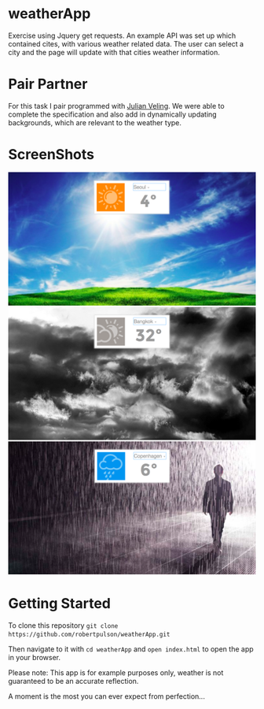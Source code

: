 # weatherApp

Exercise using Jquery get requests. An example API was set up which contained cites, with various weather related data.
The user can select a city and the page will update with that cities weather information.

# Pair Partner

For this task I pair programmed with [Julian Veling](https://github.com/veliancreate). 
We were able to complete the specification and also add in dynamically updating backgrounds, which are relevant to the weather type.

# ScreenShots

![ScreenShot](https://github.com/robertpulson/weatherApp/blob/master/screenshots/Screen%20Shot%202015-04-27%20at%2015.01.53.png?raw=true)
![ScreenShot](https://github.com/robertpulson/weatherApp/blob/master/screenshots/Screen%20Shot%202015-04-27%20at%2015.02.10.png?raw=true)
![ScreenShot](https://github.com/robertpulson/weatherApp/blob/master/screenshots/Screen%20Shot%202015-04-27%20at%2015.02.23.png?raw=true)

# Getting Started

To clone this repository `git clone https://github.com/robertpulson/weatherApp.git`

Then navigate to it with `cd weatherApp` and `open index.html` to open the app in your browser.

Please note: This app is for example purposes only, weather is not guaranteed to be an accurate reflection.

A moment is the most you can ever expect from perfection...

